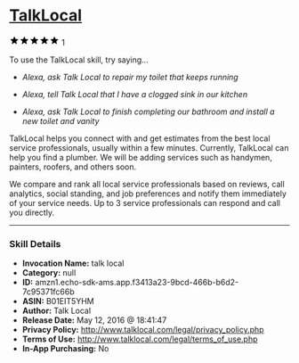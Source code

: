 # [TalkLocal](http://alexa.amazon.com/#skills/amzn1.echo-sdk-ams.app.f3413a23-9bcd-466b-b6d2-7c95371fc66b)
![5 stars](../../images/ic_star_black_18dp_1x.png)![5 stars](../../images/ic_star_black_18dp_1x.png)![5 stars](../../images/ic_star_black_18dp_1x.png)![5 stars](../../images/ic_star_black_18dp_1x.png)![5 stars](../../images/ic_star_black_18dp_1x.png) 1

To use the TalkLocal skill, try saying...

* *Alexa, ask Talk Local to repair my toilet that keeps running*

* *Alexa, tell Talk Local that I have a clogged sink in our kitchen*

* *Alexa, ask Talk Local to finish completing our bathroom and install a new toilet and vanity*

TalkLocal helps you connect with and get estimates from the best local service professionals, usually within a few minutes. Currently, TalkLocal can help you find a plumber.  We will be adding services such as handymen, painters, roofers, and others soon. 

We compare and rank all local service professionals based on reviews, call analytics, social standing, and job preferences and notify them immediately of your service needs.  Up to 3 service professionals can respond and call you directly.

***

### Skill Details

* **Invocation Name:** talk local
* **Category:** null
* **ID:** amzn1.echo-sdk-ams.app.f3413a23-9bcd-466b-b6d2-7c95371fc66b
* **ASIN:** B01EIT5YHM
* **Author:** Talk Local
* **Release Date:** May 12, 2016 @ 18:41:47
* **Privacy Policy:** http://www.talklocal.com/legal/privacy_policy.php
* **Terms of Use:** http://www.talklocal.com/legal/terms_of_use.php
* **In-App Purchasing:** No
